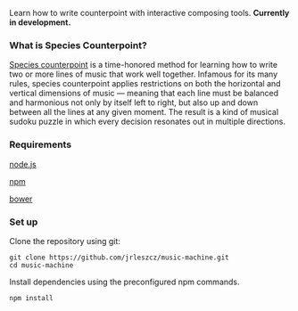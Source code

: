 Learn how to write counterpoint with interactive composing tools. **Currently in development.**

### What is Species Counterpoint?
[Species counterpoint](http://en.wikipedia.org/wiki/Counterpoint#Species_counterpoint) is a time-honored method for learning how to write two or more lines of music that work well together. Infamous for its many rules, species counterpoint applies restrictions on both the horizontal and vertical dimensions of music — meaning that each line must be balanced and harmonious not only by itself left to right, but also up and down between all the lines at any given moment. The result is a kind of musical sudoku puzzle in which every decision resonates out in multiple directions.


### Requirements

[node.js](http://nodejs.org)

[npm](https://www.npmjs.org/)

[bower](http://bower.io/)


### Set up


Clone the repository using git:
```
git clone https://github.com/jrleszcz/music-machine.git
cd music-machine
```

Install dependencies using the preconfigured npm commands.
```
npm install
```